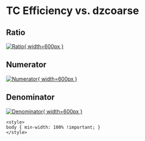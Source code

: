 # TC Efficiency vs. dzcoarse

## Ratio

[![Ratio](../mtv/var/TC_eff_stack_dzcoarse.png){ width=600px }](../mtv/var/TC_eff_stack_dzcoarse.pdf)

## Numerator

[![Numerator](../mtv/num/TC_eff_stack_dzcoarse_num.png){ width=600px }](../mtv/num/TC_eff_stack_dzcoarse_num.pdf)

## Denominator

[![Denominator](../mtv/den/TC_eff_stack_dzcoarse_den.png){ width=600px }](../mtv/den/TC_eff_stack_dzcoarse_den.pdf)


``` {=html}
<style>
body { min-width: 100% !important; }
</style>
```

